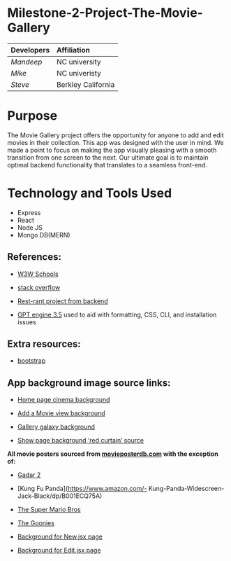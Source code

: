 # Milestone-2-Project-The-Movie-Gallery

|         Developers        |  Affiliation |
|--------------------------|:--------------|
| *Mandeep*                 |  NC university|
| *Mike*                    |  NC univeristy|
|  *Steve*                 | Berkley California|


# Purpose



The Movie Gallery project offers the opportunity for anyone to add and edit movies in their collection.
This app was designed with the user in mind. We made a point to focus on making the app visually pleasing 
with a smooth transition from one screen to the next. Our ultimate goal is to maintain optimal backend functionality that translates to a seamless front-end. 


# Technology and Tools Used

- Express
- React
- Node JS
- Mongo DB(MERN)

## References:

- [W3W Schools](https://www.w3schools.com)

- [stack overflow](https://stackoverflow.com/)

- [Rest-rant project from backend](https://github.com/michaelangelesz/project-REST-rant)

- [GPT engine 3.5](chat.openai.com)
used to aid with formatting, CSS, CLI, and installation issues

## Extra resources:

- [bootstrap](https://www.bootstrapcdn.com/)

## App background image source links:

- [Home page cinema background](https://www.flickr.com/photos/sharkypics/50243040877/)

- [Add a Movie view background](https://www.freepik.com/free-photo/movie-background-collage_33752481.htm#query=film%20background&position=8&from_view=keyword&track=ais)

- [Gallery galaxy background](https://www.pexels.com/photo/milky-way-photography-2312040/)

- [Show page background ‘red curtain’ source](https://www.npr.org/2023/03/09/1160731547/spelling-bee-high-school-theater)

**All movie posters sourced from [movieposterdb.com](https://www.movieposterdb.com/) with the exception of:**

- [Gadar 2](https://www.imdb.com/title/tt15441054/)
- [Kung Fu Panda](https://www.amazon.com/- Kung-Panda-Widescreen-Jack-Black/dp/B001ECQ75A)
- [The Super Mario Bros](https://www.thesupermariobros.movie/character-gallery/)  
- [The Goonies](https://xl.moviepxl_59113_cad39c9e.jpgosterdb.com/05_09/1985/0089218/xl_51014_0089218_1e6b1771.jpg?v=2023-09-16%2011:48:49)

- [Background for New.jsx page](https://img.freepik.com/free-photo/movie-background-collage_23-2149876028.jpg?size=626&ext=jpg&ga=GA1.1.1929040866.1695618859&semt=ais)

- [Background for Edit.jsx page](https://img.freepik.com/premium-photo/film-projector-film-director-s-chair-dark-place-3d-rendering_651547-474.jpg?size=626&ext=jpg&ga=GA1.1.1929040866.1695618859&semt=ais)
